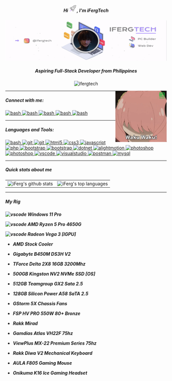 <h5 align="center">Hi <img src="https://raw.githubusercontent.com/ifergtech/ifergtech/main/rocket-ezgif.com-effects.gif" width="24" height="24" alt="laptop gif" />, I'm iFergTech</h5>

<div align="center"> <img src="https://raw.githubusercontent.com/ifergtech/ifergtech/main/ifergtech-banner0169549-ezgif.com-video-to-gif-converter.gif"> </div>
<h5 align="center">Aspiring Full-Stack Developer from Philippines</h5>

<p align="center"> <img src="https://komarev.com/ghpvc/?username=ifergtech&label=Profile%20views&color=AC90FE&style=flat" alt="ifergtech" /> </p>

<img align="right" alt="Coding" width="160" height="160" src="https://raw.githubusercontent.com/ifergtech/ifergtech/main/waku-waku.webp">

<hr>

<h5 align="left">Connect with me:</h5>
<p align="left">
<a href="https://instagram.com/ifergtech" target="_blank" rel="noreferrer"> 
<img src="https://cdn.icon-icons.com/icons2/122/PNG/512/instagram_socialnetwork_20033.png" alt="bash" width="24" height="24"/> </a>

<a href="https://steamcommunity.com/id/ferguzus" target="_blank" rel="noreferrer"> 
<img src="https://cdn.icon-icons.com/icons2/3880/PNG/256/steam_icon_245550.png" alt="bash" width="22" height="22"/> </a>

<a href="https://discord.com/invite/vmNWrHeT" target="_blank" rel="noreferrer"> 
<img src="https://cdn.icon-icons.com/icons2/3880/PNG/256/discord_icon_245522.png" alt="bash" width="22" height="22"/> </a>

<a href="https://www.tiktok.com/@ifergtech" target="_blank" rel="noreferrer"> 
<img src="https://cdn.icon-icons.com/icons2/2246/PNG/512/tiktok_tik_tok_logo_icon_134936.png" alt="bash" width="24" height="24"/> </a>

<a href="mailto:r99993140@gmail.com" target="_blank" rel="noreferrer"> 
<img src="https://cdn-icons-png.flaticon.com/128/732/732200.png" alt="bash" width="20" height="20"/> </a>

</p>

<hr>

<h5 align="left">Languages and Tools:</h5>
<p align="left"> 
<a href="https://www.gnu.org/software/bash/" target="_blank" rel="noreferrer"> 
<img src="https://cdn.icon-icons.com/icons2/2530/PNG/512/bash_button_icon_151886.png" alt="bash" width="40" height="15"/> </a>
<a href="https://git-scm.com/" target="_blank" rel="noreferrer"> 
<img src="https://www.vectorlogo.zone/logos/git-scm/git-scm-icon.svg" alt="git" width="20" height="20"/> </a>
<a href="https://github.com/" target="_blank" rel="noreferrer"> 
<img src="https://cdn.icon-icons.com/icons2/3053/PNG/512/github_macos_bigsur_icon_190140.png" alt="git" width="20" height="20"/> </a>
<a href="https://www.w3.org/html/" target="_blank" rel="noreferrer"> 
<img src="https://cdn.icon-icons.com/icons2/2790/PNG/96/html_filetype_icon_177535.png" alt="html5" width="20" height="20"/> </a> 
<a href="https://www.w3schools.com/css/" target="_blank" rel="noreferrer"> 
<img src="https://cdn.icon-icons.com/icons2/2790/PNG/96/css_filetype_icon_177544.png" alt="css3" width="20" height="20"/> </a>
<a href="https://developer.mozilla.org/en-US/docs/Web/JavaScript" target="_blank" rel="noreferrer"> 
<img src="https://cdn-icons-png.flaticon.com/128/136/136530.png" alt="javascript" width="20" height="20"/> </a> 
<a href="https://www.php.net" target="_blank" rel="noreferrer"> 
<img src="https://cdn-icons-png.flaticon.com/128/2306/2306154.png" alt="php" width="20" height="20"/> </a> 
<a href="https://getbootstrap.com" target="_blank" rel="noreferrer"> 
<img src="https://pluspng.com/img-png/bootstrap-logo-vector-png-bem-with-bootstrap-bootstrap-logo-1024.png" alt="bootstrap" width="20" height="20"/> </a> 
  
<a href="https://jquery.com/" target="_blank" rel="noreferrer"> 
<img src="https://cdn.icon-icons.com/icons2/2415/PNG/512/jquery_plain_wordmark_logo_icon_146445.png" alt="bootstrap" width="20" height="20"/> </a> 

<a href="https://learn.microsoft.com/en-us/dotnet/visual-basic/" target="_blank" rel="noreferrer"> 
<img src="https://www.mmdtech.com/wp-content/uploads/visual-basic-in-urdu1.png" alt="dotnet" width="25" height="18"/> </a> 

<a href="https://www.alightmotionapk.com/alight-motion-for-pc/" target="_blank" rel="noreferrer"> 
<img src="https://www.alightmotionapk.com/wp-content/uploads/2021/09/cropped-cropped-alight-motion-1.png" alt="alightmotion" width="20" height="20"/> </a> 

<a href="https://www.adobe.com/products/photoshop-lightroom.html" target="_blank" rel="noreferrer"> 
<img src="https://cdn-icons-png.flaticon.com/128/5611/5611075.png" alt="photoshop" width="20" height="20"/> </a> 
<a href="https://adobe-illustrator-draw.fileplanet.com/apk" target="_blank" rel="noreferrer"> 
<img src="https://cdn-icons-png.flaticon.com/128/5968/5968465.png" alt="photoshop" width="20" height="20"/> </a>

<a href="https://code.visualstudio.com/" target="_blank" rel="noreferrer"> 
<img src="https://cdn.icon-icons.com/icons2/2107/PNG/512/file_type_vscode_icon_130084.png" alt="vscode" width="20" height="20"/> </a> 

<a href="https://visualstudio.microsoft.com/vs/" target="_blank" rel="noreferrer"> 
<img src="https://visualstudio.microsoft.com/wp-content/uploads/2021/10/Product-Icon.svg" alt="visualstudio" width="20" height="20"/> </a> 

<a href="https://postman.com" target="_blank" rel="noreferrer"> 
<img src="https://www.vectorlogo.zone/logos/getpostman/getpostman-icon.svg" alt="postman" width="20" height="20"/> </a>


<a href="https://www.mysql.com/" target="_blank" rel="noreferrer"> 
<img src="https://cdn.icon-icons.com/icons2/3053/PNG/96/mysql_workbench_macos_bigsur_icon_189924.png" alt="mysql" width="22" height="22"/> </a> 
</p>

<hr>

<h5>Quick stats about me</h5>
<table>
  <tr>
    <td>
      <img src="https://github-readme-stats.vercel.app/api?username=ifergtech&show_icons=true&title_color=AC90FE&icon_color=AC90FE&text_color=B5C0D0&bg_color=202528&count_private=true" alt="iFerg's github stats" />
    </td>
    <td>
      <img src="https://github-readme-stats.vercel.app/api/top-langs/?username=ifergtech&show_icons=true&title_color=AC90FE&icon_color=AC90FE&text_color=B5C0D0&bg_color=202528&count_private=true&layout=compact" alt="iFerg's top languages" />
    </td>
  </tr>
</table>

<hr>
<h5>My Rig</h5>

<h5>
  
<img src="https://cdn-icons-png.flaticon.com/128/732/732225.png" alt="vscode" width="15" height="15"/> Windows 11 Pro

<img src="https://cdn-icons-png.flaticon.com/128/10890/10890189.png" alt="vscode" width="15" height="15"/> AMD Ryzen 5 Pro 4650G

<img src="https://cdn-icons-png.flaticon.com/128/10069/10069222.png" alt="vscode" width="15" height="15"/> Radeon Vega 3 [IGPU]
- AMD Stock Cooler
- Gigabyte B450M DS3H V2
- TForce Delta 2X8 16GB 3200Mhz
- 500GB Kingston NV2 NVMe SSD [OS]
- 512GB Teamgroup GX2 Sata 2.5
- 128GB Silicon Power A58 SaTA 2.5
- GStorm 5X Chassis Fans
- FSP HV PRO 550W 80+ Bronze
- Rakk Mirad

- Gamdias Atlas VH22F 75hz
- ViewPlus MX-22 Premium Series 75hz
- Rakk Diwa V2 Mechanical Keyboard
- AULA F805 Gaming Mouse
- Onikuma K16 Ice Gaming Headset
</h5>
